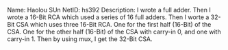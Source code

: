 Name: Haolou SUn
NetID: hs392
Description: I wrote a full adder. Then I wrote a 16-Bit RCA which used a series
of 16 full adders. Then I worte a 32-Bit CSA which uses three 16-Bit RCA. One
for the first half (16-Bit) of the CSA. One for the other half (16-Bit) of the
CSA with carry-in 0, and one with carry-in 1. Then by using mux, I get the 32-Bit
CSA.